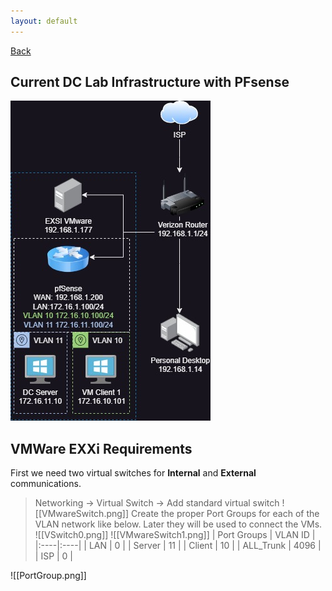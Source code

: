```yaml
---
layout: default
---
```

[Back](./)

## Current DC Lab Infrastructure with PFsense
![Lab](./assets/VMInfra.jpg)

## VMWare EXXi Requirements 
First we need two virtual switches for **Internal** and **External** communications. 
> Networking -> Virtual Switch -> Add standard virtual switch
![[VMwareSwitch.png]]
Create the proper Port Groups for each of the VLAN network like below. Later they will be used to connect the VMs.
![[VSwitch0.png]]
![[VMwareSwitch1.png]]
|
Port Groups | VLAN ID |
|:----|:----|
| LAN | 0 |
| Server | 11 |
| Client | 10 |
| ALL_Trunk | 4096 |
| ISP | 0 |

![[PortGroup.png]]
